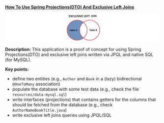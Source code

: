 **[How To Use Spring Projections(DTO) And Exclusive Left Joins](https://github.com/andreipall/Spring-Boot-JPA/tree/master/HibernateSpringBootDtoViaLeftExcludingJoins)**

![](https://github.com/andreipall/Spring-Boot-JPA/blob/master/HibernateSpringBootDtoViaLeftExcludingJoins/DTO%20via%20exclusive%20left%20joins.png)

**Description:** This application is a proof of concept for using Spring Projections(DTO) and exclusive left joins written via JPQL and native SQL (for MySQL).

**Key points:**
- define two entities (e.g., `Author` and `Book` in a (lazy) bidirectional `@OneToMany` association)
- populate the database with some test data (e.g., check the file `resources/data-mysql.sql`)
- write interfaces (projections) that contains getters for the columns that should be fetched from the database (e.g., check `AuthorNameBookTitle.java`)
- write exclusive left joins queries using JPQL/SQL
